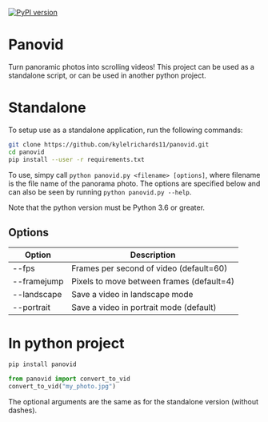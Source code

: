 [![PyPI version](https://badge.fury.io/py/panovid.svg)](https://badge.fury.io/py/panovid)

# Panovid
Turn panoramic photos into scrolling videos! This project can be used as a standalone script, or can be used in another python project.

# Standalone
To setup use as a standalone application, run the following commands:

```bash
git clone https://github.com/kylelrichards11/panovid.git
cd panovid
pip install --user -r requirements.txt
```

To use, simpy call `python panovid.py <filename> [options]`, where filename is the file name of the panorama photo. The options are specified below and can also be seen by running `python panovid.py --help`.

Note that the python version must be Python 3.6 or greater.

## Options
| Option | Description |
| -- | -- |
| --fps | Frames per second of video (default=60) |
| --framejump | Pixels to move between frames (default=4) |
| --landscape | Save a video in landscape mode |
| --portrait | Save a video in portrait mode (default) |

# In python project
```bash
pip install panovid
```

```python
from panovid import convert_to_vid
convert_to_vid("my_photo.jpg")
```

The optional arguments are the same as for the standalone version (without dashes).